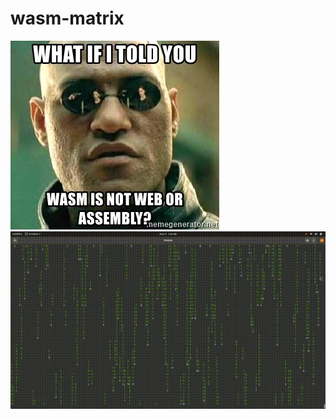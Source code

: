 # wasm-matrix

![What if I told you Wasm is not web or assembly?](./docs_assets/matrix-meme.jpg) ![Demo Gif of wasm-matrix](./docs_assets/matrix.gif)

